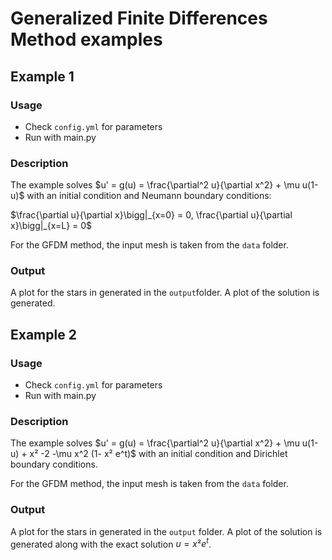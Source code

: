 # Generalized Finite Differences Method examples

## Example 1

### Usage
- Check `config.yml` for parameters
- Run with main.py

### Description
The example solves $u' = g(u) = \frac{\partial^2 u}{\partial x^2} + \mu u(1-u)$ with an initial condition and Neumann boundary conditions:

$\frac{\partial u}{\partial x}\bigg|_{x=0} = 0, \frac{\partial u}{\partial x}\bigg|_{x=L} = 0$

For the GFDM method, the input mesh is taken from the `data` folder.

### Output
A plot for the stars in generated in the `output`folder. 
A plot of the solution is generated.


## Example 2

### Usage
- Check `config.yml` for parameters
- Run with main.py

### Description
The example solves $u' = g(u) = \frac{\partial^2 u}{\partial x^2} + \mu u(1-u) + x² -2 -\mu x^2 (1- x² e^t)$ with an initial condition and Dirichlet boundary conditions.

For the GFDM method, the input mesh is taken from the `data` folder.

### Output
A plot for the stars in generated in the `output` folder. 
A plot of the solution is generated along with the exact solution $u = x² e^t$.


